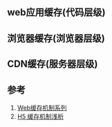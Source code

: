 ## web应用缓存(代码层级)
## 浏览器缓存(浏览器层级)
## CDN缓存(服务器层级)

## 参考
1. [Web缓存机制系列](http://www.alloyteam.com/2012/03/web-cache-2-browser-cache/)
2. [H5 缓存机制浅析](https://segmentfault.com/a/1190000004132566)
